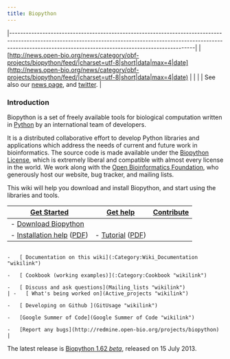 ```yaml
---
title: Biopython
---
```


|-------------------------------------------------------------------------------------------------------------------------------------------------------------------------------------------------------------------------------|
| <rss>[http://news.open-bio.org/news/category/obf-projects/biopython/feed/|charset=utf-8|short|data|max=4|date](http://news.open-bio.org/news/category/obf-projects/biopython/feed/|charset=utf-8|short|data|max=4|date)</rss> |
|                                                                                                                                                                                                                               |
| See also our [news page](News "wikilink"), and [twitter](http://twitter.com/biopython).                                                                                                                                       |

### Introduction

Biopython is a set of freely available tools for biological computation
written in [Python](http://www.python.org) by an international team of
developers.

It is a distributed collaborative effort to develop Python libraries and
applications which address the needs of current and future work in
bioinformatics. The source code is made available under the [Biopython
License](http://www.biopython.org/DIST/LICENSE), which is extremely
liberal and compatible with almost every license in the world. We work
along with the [Open Bioinformatics Foundation](http://open-bio.org),
who generously host our website, bug tracker, and mailing lists.

This wiki will help you download and install Biopython, and start using
the libraries and tools.

| [Get Started](Getting_Started "wikilink")                                                                                                          | [ Get help](Documentation "wikilink")                                                                                               | [ Contribute](Contributing "wikilink")                                |
|----------------------------------------------------------------------------------------------------------------------------------------------------|-------------------------------------------------------------------------------------------------------------------------------------|-----------------------------------------------------------------------|
| -   [ Download Biopython](Download "wikilink")                                                                                                     
 -   [Installation help](http://biopython.org/DIST/docs/install/Installation.html) ([PDF](http://biopython.org/DIST/docs/install/Installation.pdf))  | -   [Tutorial](http://biopython.org/DIST/docs/tutorial/Tutorial.html) ([PDF](http://biopython.org/DIST/docs/tutorial/Tutorial.pdf)) 
                                                                                                                                                      -   [ Documentation on this wiki](:Category:Wiki_Documentation "wikilink")                                                           
                                                                                                                                                      -   [ Cookbook (working examples)](:Category:Cookbook "wikilink")                                                                    
                                                                                                                                                      -   [ Discuss and ask questions](Mailing_lists "wikilink")                                                                           | -   [ What's being worked on](Active_projects "wikilink")             
                                                                                                                                                                                                                                                                                            -   [ Developing on Github ](GitUsage "wikilink")                      
                                                                                                                                                                                                                                                                                            -   [Google Summer of Code](Google Summer of Code "wikilink")          
                                                                                                                                                                                                                                                                                            -   [Report any bugs](http://redmine.open-bio.org/projects/biopython)  |

The latest release is [Biopython 1.62 *beta*](Download "wikilink"),
released on 15 July 2013.
